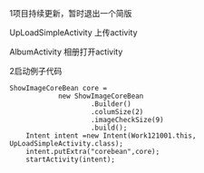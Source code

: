 1项目持续更新，暂时退出一个简版

UpLoadSimpleActivity 上传activity

AlbumActivity 相册打开activity

2启动例子代码

    ShowImageCoreBean core =
                new ShowImageCoreBean
                        .Builder()
                        .columSize(2)
                        .imageCheckSize(9)
                        .build();
        Intent intent =new Intent(Work121001.this, UpLoadSimpleActivity.class);
        intent.putExtra("corebean",core);
        startActivity(intent);

